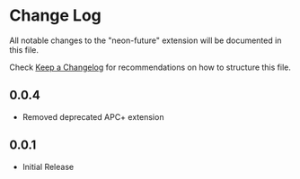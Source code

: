 # Change Log

All notable changes to the "neon-future" extension will be documented in this file.

Check [Keep a Changelog](http://keepachangelog.com/) for recommendations on how to structure this file.

## 0.0.4

- Removed deprecated APC+ extension

## 0.0.1

- Initial Release